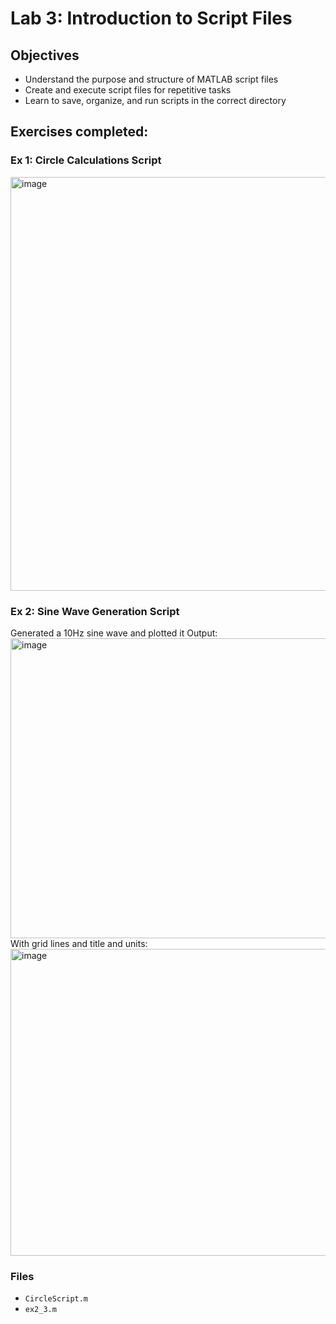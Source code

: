 # Lab 3: Introduction to Script Files

## Objectives
- Understand the purpose and structure of MATLAB script files
- Create and execute script files for repetitive tasks
- Learn to save, organize, and run scripts in the correct directory

## Exercises completed:
### Ex 1: Circle Calculations Script
<img width="510" height="662" alt="image" src="https://github.com/user-attachments/assets/ea0c11bd-ae06-4be3-bb6a-82061a671808" />

### Ex 2: Sine Wave Generation Script
Generated a 10Hz sine wave and plotted it
Output:
<img width="545" height="480" alt="image" src="https://github.com/user-attachments/assets/1c126f37-4613-47d2-a982-3ae8fa57b8c8" />
With grid lines and title and units:
<img width="570" height="491" alt="image" src="https://github.com/user-attachments/assets/eeec4b5e-3cd6-4d80-ad04-eddebae80b3c" />


### Files
- `CircleScript.m`
- `ex2_3.m`
